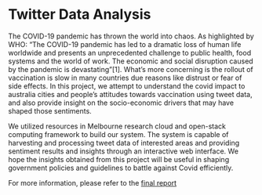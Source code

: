 # Twitter Data Analysis

The COVID-19 pandemic has thrown the world into chaos. As highlighted by WHO: “The COVID-19 pandemic has led to a dramatic loss of human life worldwide and presents an unprecedented challenge to public health, food systems and the world of work. The economic and social disruption caused by the pandemic is devastating”[1]. What’s more concerning is the rollout of vaccination is slow in many countries due reasons like distrust or fear of side effects. In this project, we attempt to understand the covid impact to australia cities and people’s attitudes towards vaccination using tweet data, and also provide insight on the socio-economic drivers that may have shaped those sentiments.

We utilized resources in Melbourne research cloud and open-stack computing framework to build our system. The system is capable of harvesting and processing tweet data of interested areas and providing sentiment results and insights through an interactive web interface. We hope the insights obtained from this project will be useful in shaping government policies and guidelines to battle against Covid efficiently.

For more information, please refer to the [final report](./Final-Report.pdf)
